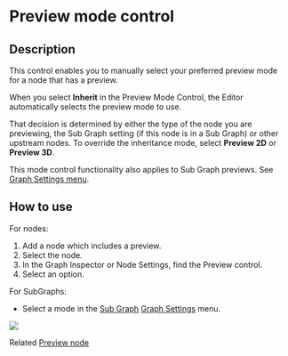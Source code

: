 # Preview mode control

## Description
This control enables you to manually select your preferred preview mode for a node that has a preview.

When you select **Inherit** in the Preview Mode Control, the Editor automatically selects the preview mode to use.

That decision is determined by either the type of the node you are previewing, the Sub Graph setting (if this node is in a Sub Graph) or other upstream nodes.
To override the inheritance mode, select **Preview 2D** or **Preview 3D**.

This mode control functionality also applies to Sub Graph previews. See [Graph Settings menu](Graph-Settings-Menu.md).

## How to use

For nodes:
1. Add a node which includes a preview.
2. Select the node.
3. In the Graph Inspector or Node Settings, find the Preview control.
4. Select an option.


For SubGraphs:
* Select a mode in the [Sub Graph](Sub-graph.md) [Graph Settings](Graph-Settings-Menu.md) menu.

![](images/previiewmodecontrol.png)

Related
[Preview node](Preview-Node.md)
